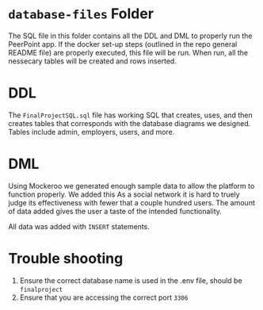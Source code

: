 # `database-files` Folder

The SQL file in this folder contains all the DDL and DML to properly run the PeerPoint app. If the docker set-up steps (outlined in the repo general README file) are properly executed, this file will be run. When run, all the nessecary tables will be created and rows inserted. 

# DDL 

The `FinalProjectSQL.sql` file has working SQL that creates, uses, and then creates tables that corresponds with the database diagrams we designed. Tables include admin, employers, users, and more.

# DML

Using Mockeroo we generated enough sample data to allow the platform to function properly. We added this As a social network it is hard to truely judge its effectiveness with fewer that a couple hundred users. The amount of data added gives the user a taste of the intended functionality.

All data was added with `INSERT` statements.

# Trouble shooting

1. Ensure the correct database name is used in the .env file, should be `finalproject`
2. Ensure that you are accessing the correct port `3306`